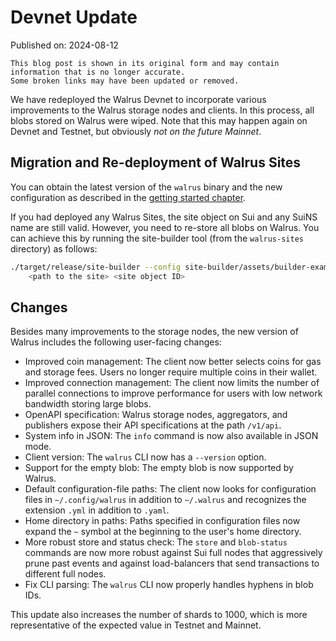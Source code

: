 # Devnet Update

Published on: 2024-08-12

```admonish warning
This blog post is shown in its original form and may contain information that is no longer accurate.
Some broken links may have been updated or removed.
```

We have redeployed the Walrus Devnet to incorporate various improvements to the Walrus storage nodes
and clients. In this process, all blobs stored on Walrus were wiped. Note that this may happen again
on Devnet and Testnet, but obviously *not on the future Mainnet*.

## Migration and Re-deployment of Walrus Sites

You can obtain the latest version of the `walrus` binary and the new configuration as described in
the [getting started chapter](../usage/started.md).

If you had deployed any Walrus Sites, the site object on Sui and any SuiNS name are still valid.
However, you need to re-store all blobs on Walrus. You can achieve this by running the site-builder
tool (from the `walrus-sites` directory) as follows:

```sh
./target/release/site-builder --config site-builder/assets/builder-example.yaml update --force \
    <path to the site> <site object ID>
```

## Changes

Besides many improvements to the storage nodes, the new version of Walrus includes the following
user-facing changes:

- Improved coin management: The client now better selects coins for gas and storage fees. Users no
  longer require multiple coins in their wallet.
- Improved connection management: The client now limits the number of parallel connections to
  improve performance for users with low network bandwidth storing large blobs.
- OpenAPI specification: Walrus storage nodes, aggregators, and publishers expose their API
  specifications at the path `/v1/api`.
- System info in JSON: The `info` command is now also available in JSON mode.
- Client version: The `walrus` CLI now has a `--version` option.
- Support for the empty blob: The empty blob is now supported by Walrus.
- Default configuration-file paths: The client now looks for configuration files in
  `~/.config/walrus` in addition to `~/.walrus` and recognizes the extension `.yml` in addition to
  `.yaml`.
- Home directory in paths: Paths specified in configuration files now expand the `~` symbol at the
  beginning to the user's home directory.
- More robust store and status check: The `store` and `blob-status` commands are now more robust
  against Sui full nodes that aggressively prune past events and against load-balancers that send
  transactions to different full nodes.
- Fix CLI parsing: The `walrus` CLI now properly handles hyphens in blob IDs.

This update also increases the number of shards to 1000, which is more representative of the
expected value in Testnet and Mainnet.
